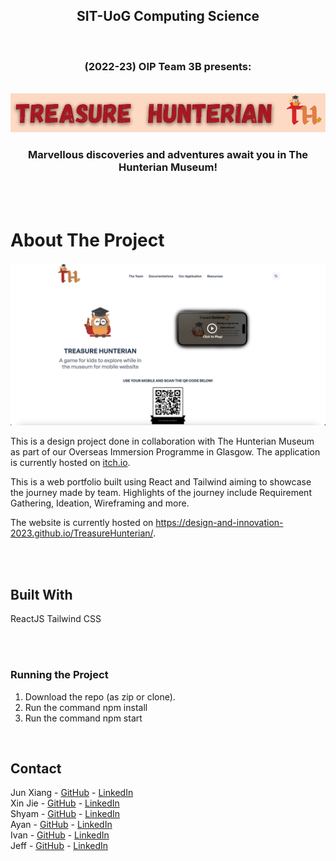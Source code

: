 <div align="center">

  <h2 align="center">SIT-UoG Computing Science</h2>
  <br />
  <h3 align="center">(2022-23) OIP Team 3B presents:</h3>

  <br />
  
  <a href="https://github.com/shingliya/OIP-TEAM3B">
    <img src="logo.png" alt="Logo">
  </a>

<h3>Marvellous discoveries and adventures await you in The Hunterian Museum!</h3>
</div>

<br /><br />

# About The Project
![ScreenCaptures](ScreenCaptures.png)

This is a design project done in collaboration with The Hunterian Museum as part of our Overseas Immersion Programme in Glasgow. The application is currently hosted on [itch.io](https://shingliya.itch.io/treasurehunterian).

This is a web portfolio built using React and Tailwind aiming to showcase the journey made by team. Highlights of the journey include Requirement Gathering, Ideation, Wireframing and more.

The website is currently hosted on https://design-and-innovation-2023.github.io/TreasureHunterian/.

<br />

<br />

## Built With
ReactJS
Tailwind CSS

<br />

<br />

### Running the Project
1. Download the repo (as zip or clone).
2. Run the command npm install
3. Run the command npm start

<br />

## Contact

Jun Xiang - [GitHub](https://github.com/xiaopang254) - [LinkedIn](https://www.linkedin.com/in/laujunxiang/)<br />
Xin Jie - [GitHub](https://github.com/XJ-UoG) - [LinkedIn](https://www.linkedin.com/in/xin-jie-tan-66505b148/)<br />
Shyam - [GitHub](https://github.com/shyxxm) - [LinkedIn](https://www.linkedin.com/in/shyam-prasad)<br />
Ayan - [GitHub](https://github.com/csgnwinter) - [LinkedIn](www.linkedin.com/in/ayan-priyadarshi-52621757/)<br />
Ivan - [GitHub](https://github.com/shingliya) - [LinkedIn](https://www.linkedin.com/in/leongwengyanivan/)<br />
Jeff - [GitHub](https://github.com/miscting) - [LinkedIn](https://www.linkedin.com/in/jeffleejh/)<br />
